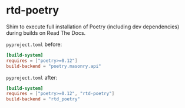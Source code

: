 # rtd-poetry

Shim to execute full installation of Poetry (including dev dependencies) during builds on Read The Docs.

`pyproject.toml` before:

```toml
[build-system]
requires = ["poetry>=0.12"]
build-backend = "poetry.masonry.api"
```

`pyproject.toml` after:

```toml
[build-system]
requires = ["poetry>=0.12", "rtd-poetry"]
build-backend = "rtd_poetry"
```

